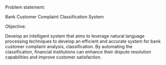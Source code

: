  Problem statement:
 
 Bank Customer Complaint Classification System
 
 Objective:
 
 Develop an intelligent system that aims to leverage natural language
 processing techniques to develop an efficient and accurate system for bank
 customer complaint analysis, classification. By automating the classification,
 financial institutions can enhance their dispute resolution capabilities and
 improve customer satisfaction.

